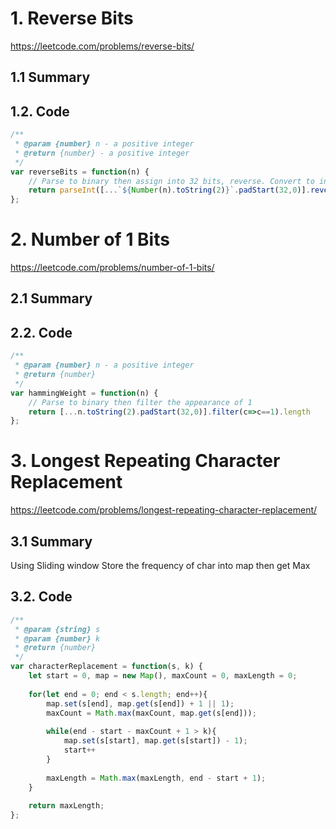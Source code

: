 # 1. Reverse Bits

https://leetcode.com/problems/reverse-bits/

## 1.1 Summary

## 1.2. Code

```js
/**
 * @param {number} n - a positive integer
 * @return {number} - a positive integer
 */
var reverseBits = function(n) {
    // Parse to binary then assign into 32 bits, reverse. Convert to interger
    return parseInt([...`${Number(n).toString(2)}`.padStart(32,0)].reverse().join(''),2)
};
```

# 2. Number of 1 Bits

https://leetcode.com/problems/number-of-1-bits/

## 2.1 Summary

## 2.2. Code

```js
/**
 * @param {number} n - a positive integer
 * @return {number}
 */
var hammingWeight = function(n) {
    // Parse to binary then filter the appearance of 1
    return [...n.toString(2).padStart(32,0)].filter(c=>c==1).length
};
```


# 3. Longest Repeating Character Replacement

https://leetcode.com/problems/longest-repeating-character-replacement/

## 3.1 Summary

Using Sliding window
Store the frequency of char into map then get Max

## 3.2. Code

```js
/**
 * @param {string} s
 * @param {number} k
 * @return {number}
 */
var characterReplacement = function(s, k) {
    let start = 0, map = new Map(), maxCount = 0, maxLength = 0;
    
    for(let end = 0; end < s.length; end++){
        map.set(s[end], map.get(s[end]) + 1 || 1);
        maxCount = Math.max(maxCount, map.get(s[end]));
        
        while(end - start - maxCount + 1 > k){
            map.set(s[start], map.get(s[start]) - 1);
            start++
        }
        
        maxLength = Math.max(maxLength, end - start + 1);
    }
    
    return maxLength;
};
```
